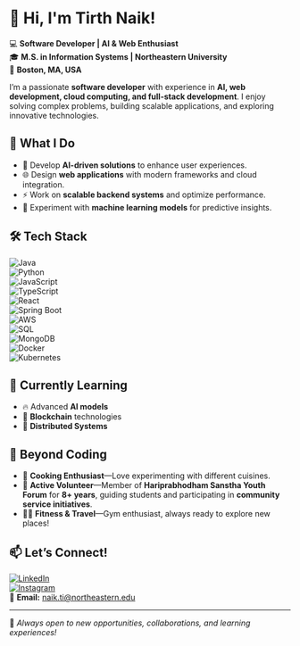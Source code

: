 # 👋 Hi, I'm Tirth Naik!  

💻 **Software Developer | AI & Web Enthusiast**  
🎓 **M.S. in Information Systems | Northeastern University**  
📍 **Boston, MA, USA**  

I’m a passionate **software developer** with experience in **AI, web development, cloud computing, and full-stack development**. I enjoy solving complex problems, building scalable applications, and exploring innovative technologies.  

## 🚀 What I Do  
- 🧠 Develop **AI-driven solutions** to enhance user experiences.  
- 🌐 Design **web applications** with modern frameworks and cloud integration.  
- ⚡ Work on **scalable backend systems** and optimize performance.  
- 🤖 Experiment with **machine learning models** for predictive insights.  

## 🛠 Tech Stack  
![Java](https://img.shields.io/badge/Java-ED8B00?style=flat&logo=java&logoColor=white)  
![Python](https://img.shields.io/badge/Python-3776AB?style=flat&logo=python&logoColor=white)  
![JavaScript](https://img.shields.io/badge/JavaScript-F7DF1E?style=flat&logo=javascript&logoColor=black)  
![TypeScript](https://img.shields.io/badge/TypeScript-007ACC?style=flat&logo=typescript&logoColor=white)  
![React](https://img.shields.io/badge/React-20232A?style=flat&logo=react&logoColor=61DAFB)  
![Spring Boot](https://img.shields.io/badge/Spring_Boot-6DB33F?style=flat&logo=spring-boot&logoColor=white)  
![AWS](https://img.shields.io/badge/AWS-232F3E?style=flat&logo=amazon-aws&logoColor=white)  
![SQL](https://img.shields.io/badge/SQL-4479A1?style=flat&logo=postgresql&logoColor=white)  
![MongoDB](https://img.shields.io/badge/MongoDB-4EA94B?style=flat&logo=mongodb&logoColor=white)  
![Docker](https://img.shields.io/badge/Docker-2496ED?style=flat&logo=docker&logoColor=white)  
![Kubernetes](https://img.shields.io/badge/Kubernetes-326CE5?style=flat&logo=kubernetes&logoColor=white)  

## 🌱 Currently Learning  
- 🔥 Advanced **AI models**  
- 🔗 **Blockchain** technologies  
- 📡 **Distributed Systems**  

## 📌 Beyond Coding  
- 🍳 **Cooking Enthusiast**—Love experimenting with different cuisines.  
- 🙌 **Active Volunteer**—Member of **Hariprabhodham Sanstha Youth Forum** for **8+ years**, guiding students and participating in **community service initiatives**.  
- 🏋️‍♂️ **Fitness & Travel**—Gym enthusiast, always ready to explore new places!  

## 📫 Let’s Connect!  
[![LinkedIn](https://img.shields.io/badge/LinkedIn-TirthNaik-blue?style=flat&logo=linkedin)](https://www.linkedin.com/in/tirthnaik)  
[![Instagram](https://img.shields.io/badge/Instagram-tirth_naik-purple?style=flat&logo=instagram)](https://www.instagram.com/tirth_naik)  
📧 **Email:** naik.ti@northeastern.edu 

---

🚀 *Always open to new opportunities, collaborations, and learning experiences!*  
